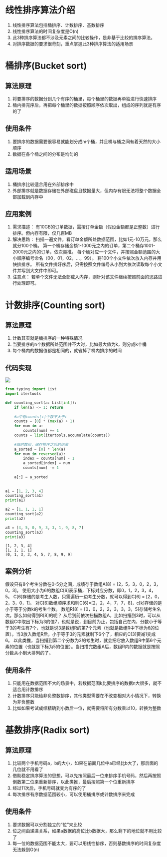 
# 线性排序算法介绍
1. 线性排序算法包括桶排序、计数排序、基数排序
2. 线性排序算法的时间复杂度是O(n)
3. 此3种排序算法都不涉及元素之间的比较操作，是非基于比较的排序算法。
4. 对排序数据的要求很苛刻，重点掌握此3种排序算法的适用场景

# 桶排序(Bucket sort)
## 算法原理
1. 将要排序的数据分到几个有序的桶里，每个桶里的数据再单独进行快速排序
2. 桶内排完序后，再把每个桶里的数据按照顺序依次取出，组成的序列就是有序的了

## 使用条件
1. 要排序的数据需要很容易就能划分成m个桶，并且桶与桶之间有着天然的大小顺序
2. 数据在各个桶之间的分布是均匀的

## 适用场景
1. 桶排序比较适合用在外部排序中
2. 外部排序就是数据存储在外部磁盘且数据量大，但内存有限无法将整个数据全部加载到内存中

## 应用案例
1. 需求描述：
    有10GB的订单数据，需按订单金额（假设金额都是正整数）进行排序。但内存有限，仅几百MB
2. 解决思路：
    扫描一遍文件，看订单金额所处数据范围，比如1元-10万元，那么就分100个桶。
    第一个桶存储金额1-1000元之内的订单，第二个桶存1001-2000元之内的订单，依次类推。
    每个桶对应一个文件，并按照金额范围的大小顺序编号命名（00，01，02，…，99）。
    将100个小文件依次放入内存并用快排排序。
    所有文件排好序后，只需按照文件编号从小到大依次读取每个小文件并写到大文件中即可。
3. 注意点：
    若单个文件无法全部载入内存，则针对该文件继续按照前面的思路进行处理即可。

# 计数排序(Counting sort)
## 算法原理
1. 计数其实就是桶排序的一种特殊情况
2. 当要排序的n个数据所处范围并不大时，比如最大值为k，则分成k个桶
3. 每个桶内的数据值都是相同的，就省掉了桶内排序的时间

## 代码实现
![](https://static001.geekbang.org/resource/image/1d/84/1d730cb17249f8e92ef5cab53ae65784.jpg)


```python
from typing import List
import itertools

def counting_sort(a: List[int]):
    if len(a) <= 1: return 
    
    #a中有counts[i]个数不大于i
    counts = [0] * (max(a) + 1)
    for num in a:
        counts[num] += 1
    counts = list(itertools.accumulate(counts))
    
    #临时数组，储存排序之后的结果
    a_sorted = [0] * len(a)
    for num in reversed(a):
        index = counts[num] - 1
        a_sorted[index] = num
        counts[num] -= 1
        
    a[:] = a_sorted
    
    
a1 = [1, 2, 3, 4]
counting_sort(a1)
print(a1)

a2 = [1, 1, 1, 1]
counting_sort(a2)
print(a2)

a3 = [4, 5, 0, 9, 3, 3, 1, 9, 8, 7]
counting_sort(a3)
print(a3)
```

    [1, 2, 3, 4]
    [1, 1, 1, 1]
    [0, 1, 3, 3, 4, 5, 7, 8, 9, 9]
    

## 案例分析
假设只有8个考生分数在0-5分之间，成绩存于数组A[8] = [2，5，3，0，2，3，0，3]。
使用大小为6的数组C[6]表示桶，下标对应分数，即0，1，2，3，4，5。
C[6]存储的是考生人数，只需遍历一边考生分数，就可以得到C[6] = [2，0，2，3，0，1]。
对C[6]数组顺序求和则C[6]=[2，2，4，7，7，8]，c[k]存储的是小于等于分数k的考生个数。
数组R[8] = [0，0，2，2，3，3，3，5]存储考生名次。那么如何得到R[8]的呢？
从后到前依次扫描数组A，比如扫描到3时，可以从数组C中取出下标为3的值7，也就是说，到目前为止，包括自己在内，分数小于等于3的考生有7个，也就是说3是数组R的第7个元素（也就是数组R中下标为6的位置）。当3放入数组R后，小于等于3的元素就剩下6个了，相应的C[3]要减1变成6。
以此类推，当扫描到第二个分数为3的考生时，就会把它放入数组R中第6个元素的位置（也就是下标为5的位置）。当扫描完数组A后，数组R内的数据就是按照分数从小到大排列的了。

## 使用条件
1. 只能用在数据范围不大的场景中，若数据范围k比要排序的数据n大很多，就不适合用计数排序
2. 计数排序只能给非负整数排序，其他类型需要在不改变相对大小情况下，转换为非负整数
3. 比如如果考试成绩精确到小数后一位，就需要将所有分数乘以10，转换为整数

# 基数排序(Radix sort)
## 算法原理
1. 比较两个手机号码a，b的大小，如果在前面几位中a已经比b大了，那后面的几位就不用看了
2. 借助稳定排序算法的思想，可以先按照最后一位来排序手机号码，然后再按照倒数第二位来重新排序，以此类推，最后按照第一个位重新排序
3. 经过11次后，手机号码就变为有序的了
4. 每次排序有序数据范围较小，可以使用桶排序或计数排序来完成

## 使用条件
1. 要求数据可以分割独立的“位”来比较
2. 位之间由递进关系，如果a数据的高位比b数据大，那么剩下的地位就不用比较了
3. 每一位的数据范围不能太大，要可以用线性排序，否则基数排序的时间复杂度无法躲到O(n)


```python

```
